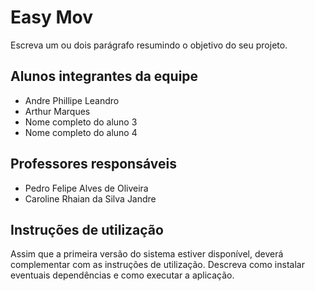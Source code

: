 # Easy Mov

Escreva um ou dois parágrafo resumindo o objetivo do seu projeto.

## Alunos integrantes da equipe

* Andre Phillipe Leandro
* Arthur Marques 
* Nome completo do aluno 3
* Nome completo do aluno 4

## Professores responsáveis

* Pedro Felipe Alves de Oliveira
* Caroline Rhaian da Silva Jandre

## Instruções de utilização

Assim que a primeira versão do sistema estiver disponível, deverá complementar com as instruções de utilização. Descreva como instalar eventuais dependências e como executar a aplicação.
